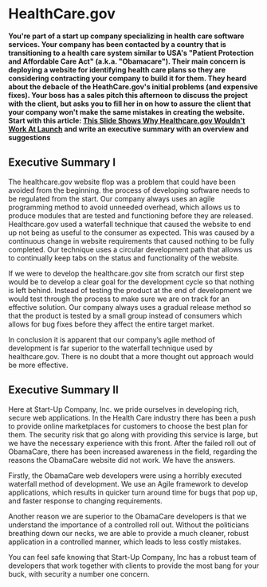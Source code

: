 HealthCare.gov
==============
**You're part of a start up company specializing in health care software services. Your company has been contacted by a country that is transitioning to a health care system similar to USA's "Patient Protection and Affordable Care Act" (a.k.a. "Obamacare"). Their main concern is deploying a website for identifying health care plans so they are considering contracting your company to build it for them. They heard about the debacle of the HeathCare.gov's initial problems (and expensive fixes). Your boss has a sales pitch this afternoon to discuss the project with the client, but asks you to fill her in on how to assure the client that your company won't make the same mistakes in creating the website. Start with this article: [This Slide Shows Why Healthcare.gov Wouldn't Work At Launch](http://www.npr.org/blogs/alltechconsidered/2013/11/19/246132770/this-slide-shows-why-healthcare-gov-wouldnt-work-at-launch) and write an executive summary with an overview and suggestions**

Executive Summary I
-------------------
The healthcare.gov website flop was a problem that could have been avoided from the beginning. the process of developing software needs to be regulated from the start. Our company always uses an agile programming method to avoid unneeded overhead, which allows us to produce modules that are tested and functioning before they are released. Healthcare.gov used a waterfall technique that caused the website to end up not being as useful to the consumer as expected. This was caused by a continuous change in website requirements that caused nothing to be fully completed. Our technique uses a circular development path that allows us to continually keep tabs on the status and functionality of the website.

If we were to develop the healthcare.gov site from scratch our first step would be to develop a clear goal for the development cycle so that nothing is left behind. Instead of testing the product at the end of development we would test through the process to make sure we are on track for an effective solution. Our company always uses a gradual release method so that the product is tested by a small group instead of consumers which allows for bug fixes before they affect the entire target
market.

In conclusion it is apparent that our company’s agile method of development is far superior to the waterfall technique used by healthcare.gov. There is no doubt that a more thought out approach would be more effective.


Executive Summary II
--------------------
Here at Start-Up Company, Inc. we pride ourselves in developing rich, secure web applications.  In the Health Care industry there has been a push to provide online marketplaces for customers to choose the best plan for them.  The security risk that go along with providing this service is large, but we have the necessary experience with this front.  After the failed roll out of ObamaCare, there has been increased awareness in the field, regarding the reasons the ObamaCare website did not work. We have the answers.

Firstly, the ObamaCare web developers were using a horribly executed waterfall method of development.  We use an Agile framework to develop applications, which results in quicker turn around time for bugs that pop up, and faster response to changing requirements.

Another reason we are superior to the ObamaCare developers is that we understand the importance of a controlled roll out. Without the politicians breathing down our necks, we are able to provide a much cleaner, robust application in a controlled manner, which leads to less costly mistakes.

You can feel safe knowing that Start-Up Company, Inc has a robust team of developers that work together with clients to provide the most bang for your buck, with security a number one concern.